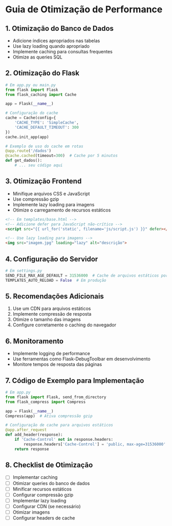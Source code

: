 # Guia de Otimização de Performance

## 1. Otimização do Banco de Dados
- Adicione índices apropriados nas tabelas
- Use lazy loading quando apropriado
- Implemente caching para consultas frequentes
- Otimize as queries SQL

## 2. Otimização do Flask
```python
# Em app.py ou main.py
from flask import Flask
from flask_caching import Cache

app = Flask(__name__)

# Configuração do cache
cache = Cache(config={
    'CACHE_TYPE': 'SimpleCache',
    'CACHE_DEFAULT_TIMEOUT': 300
})
cache.init_app(app)

# Exemplo de uso do cache em rotas
@app.route('/dados')
@cache.cached(timeout=300)  # Cache por 5 minutos
def get_dados():
    # ... seu código aqui
```

## 3. Otimização Frontend
- Minifique arquivos CSS e JavaScript
- Use compressão gzip
- Implemente lazy loading para imagens
- Otimize o carregamento de recursos estáticos

```html
<!-- Em templates/base.html -->
<!-- Adicione defer para JavaScript não-crítico -->
<script src="{{ url_for('static', filename='js/script.js') }}" defer></script>

<!-- Use lazy loading para imagens -->
<img src="imagem.jpg" loading="lazy" alt="descrição">
```

## 4. Configuração do Servidor
```python
# Em settings.py
SEND_FILE_MAX_AGE_DEFAULT = 31536000  # Cache de arquivos estáticos por 1 ano
TEMPLATES_AUTO_RELOAD = False  # Em produção
```

## 5. Recomendações Adicionais
1. Use um CDN para arquivos estáticos
2. Implemente compressão de resposta
3. Otimize o tamanho das imagens
4. Configure corretamente o caching do navegador

## 6. Monitoramento
- Implemente logging de performance
- Use ferramentas como Flask-DebugToolbar em desenvolvimento
- Monitore tempos de resposta das páginas

## 7. Código de Exemplo para Implementação

```python
# Em app.py
from flask import Flask, send_from_directory
from flask_compress import Compress

app = Flask(__name__)
Compress(app)  # Ativa compressão gzip

# Configuração de cache para arquivos estáticos
@app.after_request
def add_header(response):
    if 'Cache-Control' not in response.headers:
        response.headers['Cache-Control'] = 'public, max-age=31536000'
    return response
```

## 8. Checklist de Otimização
- [ ] Implementar caching
- [ ] Otimizar queries do banco de dados
- [ ] Minificar recursos estáticos
- [ ] Configurar compressão gzip
- [ ] Implementar lazy loading
- [ ] Configurar CDN (se necessário)
- [ ] Otimizar imagens
- [ ] Configurar headers de cache